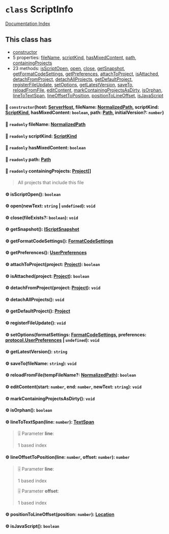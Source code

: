 # `class` ScriptInfo

[Documentation Index](../README.md)

## This class has

- [constructor](#-constructorhost-serverhost-filename-normalizedpath-scriptkind-scriptkind-hasmixedcontent-boolean-path-path-initialversion-number)
- 5 properties:
[fileName](#-readonly-filename-normalizedpath),
[scriptKind](#-readonly-scriptkind-scriptkind),
[hasMixedContent](#-readonly-hasmixedcontent-boolean),
[path](#-readonly-path-path),
[containingProjects](#-readonly-containingprojects-project)
- 23 methods:
[isScriptOpen](#-isscriptopen-boolean),
[open](#-opennewtext-string--undefined-void),
[close](#-closefileexists-boolean-void),
[getSnapshot](#-getsnapshot-iscriptsnapshot),
[getFormatCodeSettings](#-getformatcodesettings-formatcodesettings),
[getPreferences](#-getpreferences-userpreferences),
[attachToProject](#-attachtoprojectproject-project-boolean),
[isAttached](#-isattachedproject-project-boolean),
[detachFromProject](#-detachfromprojectproject-project-void),
[detachAllProjects](#-detachallprojects-void),
[getDefaultProject](#-getdefaultproject-project),
[registerFileUpdate](#-registerfileupdate-void),
[setOptions](#-setoptionsformatsettings-formatcodesettings-preferences-protocoluserpreferences--undefined-void),
[getLatestVersion](#-getlatestversion-string),
[saveTo](#-savetofilename-string-void),
[reloadFromFile](#-reloadfromfiletempfilename-normalizedpath-boolean),
[editContent](#-editcontentstart-number-end-number-newtext-string-void),
[markContainingProjectsAsDirty](#-markcontainingprojectsasdirty-void),
[isOrphan](#-isorphan-boolean),
[lineToTextSpan](#-linetotextspanline-number-textspan),
[lineOffsetToPosition](#-lineoffsettopositionline-number-offset-number-number),
[positionToLineOffset](#-positiontolineoffsetposition-number-location),
[isJavaScript](#-isjavascript-boolean)


#### 🔧 `constructor`(host: [ServerHost](../interface.ServerHost/README.md), fileName: [NormalizedPath](../type.NormalizedPath/README.md), scriptKind: [ScriptKind](../enum.ScriptKind/README.md), hasMixedContent: `boolean`, path: [Path](../type.Path/README.md), initialVersion?: `number`)



#### 📄 `readonly` fileName: [NormalizedPath](../type.NormalizedPath/README.md)



#### 📄 `readonly` scriptKind: [ScriptKind](../enum.ScriptKind/README.md)



#### 📄 `readonly` hasMixedContent: `boolean`



#### 📄 `readonly` path: [Path](../type.Path/README.md)



#### 📄 `readonly` containingProjects: [Project](../class.Project/README.md)\[]

> All projects that include this file



#### ⚙ isScriptOpen(): `boolean`



#### ⚙ open(newText: `string` | `undefined`): `void`



#### ⚙ close(fileExists?: `boolean`): `void`



#### ⚙ getSnapshot(): [IScriptSnapshot](../interface.IScriptSnapshot/README.md)



#### ⚙ getFormatCodeSettings(): [FormatCodeSettings](../interface.FormatCodeSettings/README.md)



#### ⚙ getPreferences(): [UserPreferences](../interface.UserPreferences/README.md)



#### ⚙ attachToProject(project: [Project](../class.Project/README.md)): `boolean`



#### ⚙ isAttached(project: [Project](../class.Project/README.md)): `boolean`



#### ⚙ detachFromProject(project: [Project](../class.Project/README.md)): `void`



#### ⚙ detachAllProjects(): `void`



#### ⚙ getDefaultProject(): [Project](../class.Project/README.md)



#### ⚙ registerFileUpdate(): `void`



#### ⚙ setOptions(formatSettings: [FormatCodeSettings](../interface.FormatCodeSettings/README.md), preferences: [protocol.UserPreferences](../interface.UserPreferences/README.md) | `undefined`): `void`



#### ⚙ getLatestVersion(): `string`



#### ⚙ saveTo(fileName: `string`): `void`



#### ⚙ reloadFromFile(tempFileName?: [NormalizedPath](../type.NormalizedPath/README.md)): `boolean`



#### ⚙ editContent(start: `number`, end: `number`, newText: `string`): `void`



#### ⚙ markContainingProjectsAsDirty(): `void`



#### ⚙ isOrphan(): `boolean`



#### ⚙ lineToTextSpan(line: `number`): [TextSpan](../interface.TextSpan/README.md)

> 🎚️ Parameter **line**:
> 
> 1 based index



#### ⚙ lineOffsetToPosition(line: `number`, offset: `number`): `number`

> 🎚️ Parameter **line**:
> 
> 1 based index
> 
> 🎚️ Parameter **offset**:
> 
> 1 based index



#### ⚙ positionToLineOffset(position: `number`): [Location](../interface.Location.2/README.md)



#### ⚙ isJavaScript(): `boolean`



